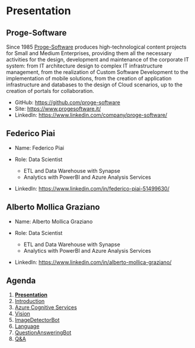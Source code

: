 # Presentation

## Proge-Software

Since 1985 [Proge-Software](https://www.progesoftware.it/) produces high-technological content projects for Small and Medium Enterprises, providing them all the necessary activities for the design, development and maintenance of the corporate IT system: from IT architecture design to complex IT infrastructure management, from the realization of Custom Software Development to the implementation of mobile solutions, from the creation of application infrastructure and databases to the design of Cloud scenarios, up to the creation of portals for collaboration.

- GitHub: https://github.com/proge-software
- Site: https://www.progesoftware.it/
- LinkedIn: https://www.linkedin.com/company/proge-software/

## Federico Piai

- Name: Federico Piai
- Role: Data Scientist
    - ETL and Data Warehouse with Synapse
    - Analytics with PowerBI and Azure Analysis Services

- LinkedIn: https://www.linkedin.com/in/federico-piai-51499630/

## Alberto Mollica Graziano

- Name: Alberto Mollica Graziano
- Role: Data Scientist
    - ETL and Data Warehouse with Synapse
    - Analytics with PowerBI and Azure Analysis Services

- LinkedIn: https://www.linkedin.com/in/alberto-mollica-graziano/

## Agenda

1. **[Presentation](01.presentation.md)**
1. [Introduction](02.introduction.md)
1. [Azure Cognitive Services](03.azure-cognitive-services.md)
1. [Vision](04.vision.md)
1. [ImageDetectorBot](05.azure-bot.md)
1. [Language](06.language.md)
1. [QuestionAnsweringBot](05.azure-bot.md)
1. [Q&A](08.q&a.md)
